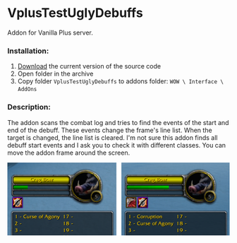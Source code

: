 # VplusTestUglyDebuffs
Addon for Vanilla Plus server.

### Installation:
1. [Download](https://github.com/for-wow/VplusTestUglyDebuffs/archive/refs/heads/main.zip) the current version of the source code
2. Open folder in the archive
3. Copy folder `VplusTestUglyDebuffs` to addons folder: `WOW \ Interface \ AddOns`

### Description:
The addon scans the combat log and tries to find the events of the start and end of the debuff. These events change the frame's line list. When the target is changed, the line list is cleared. I'm not sure this addon finds all debuff start events and I ask you to check it with different classes. You can move the addon frame around the screen.

![Addon screenshot #1](IMG_1.png)
